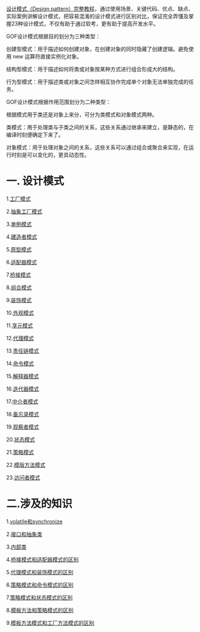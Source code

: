 [设计模式（Design pattern）完整教程](https://www.ljjyy.com/archives/2022/07/100684.html)，通过使用场景、关键代码、优点、缺点、实际案例讲解设计模式，把容易混淆的设计模式进行区别对比，保证完全弄懂及掌握23种设计模式，不仅有助于通过软考，更有助于提高开发水平。


GOF设计模式根据目的划分为三种类型：

创建型模式：用于描述如何创建对象，在创建对象的同时隐藏了创建逻辑。避免使用 new 运算符直接实例化对象。

结构型模式：用于描述如何将类或对象按某种方式进行组合形成大的结构。

行为型模式：用于描述类或对象之间怎样相互协作完成单个对象无法单独完成的任务。

GOF设计模式根据作用范围划分为二种类型：

根据模式用于类还是对象上来分，可分为类模式和对象模式两种。

类模式：用于处理类与子类之间的关系，这些关系通过继承来建立，是静态的，在编译时刻便确定下来了。

对象模式：用于处理对象之间的关系，这些关系可以通过组合或聚合来实现，在运行时刻是可以变化的，更具动态性。


# 一. 设计模式

1.[工厂模式](https://www.ljjyy.com/archives/2022/07/100684.html#1-%E5%B7%A5%E5%8E%82%E6%A8%A1%E5%BC%8F)

2.[抽象工厂模式](https://www.ljjyy.com/archives/2022/07/100684.html#2-%E6%8A%BD%E8%B1%A1%E5%B7%A5%E5%8E%82%E6%A8%A1%E5%BC%8F)

3.[单例模式](https://www.ljjyy.com/archives/2022/07/100684.html#3-%E5%8D%95%E4%BE%8B%E6%A8%A1%E5%BC%8F)

4.[建造者模式](https://www.ljjyy.com/archives/2022/07/100684.html#4-%E5%BB%BA%E9%80%A0%E8%80%85%E6%A8%A1%E5%BC%8F)

5.[原型模式](https://www.ljjyy.com/archives/2022/07/100684.html#5-%E5%8E%9F%E5%9E%8B%E6%A8%A1%E5%BC%8F)

6.[适配器模式](https://www.ljjyy.com/archives/2022/07/100684.html#6-%E9%80%82%E9%85%8D%E5%99%A8%E6%A8%A1%E5%BC%8F)

7.[桥接模式](https://www.ljjyy.com/archives/2022/07/100684.html#7-%E6%A1%A5%E6%8E%A5%E6%A8%A1%E5%BC%8F)

8.[组合模式](https://www.ljjyy.com/archives/2022/07/100684.html#8-%E7%BB%84%E5%90%88%E6%A8%A1%E5%BC%8F)

9.[装饰模式](https://www.ljjyy.com/archives/2022/07/100684.html#9-%E8%A3%85%E9%A5%B0%E6%A8%A1%E5%BC%8F)

10.[外观模式](https://www.ljjyy.com/archives/2022/07/100684.html#10-%E5%A4%96%E8%A7%82%E6%A8%A1%E5%BC%8F)

11.[享元模式](https://www.ljjyy.com/archives/2022/07/100684.html#11-%E4%BA%AB%E5%85%83%E6%A8%A1%E5%BC%8F)

12.[代理模式](https://www.ljjyy.com/archives/2022/07/100684.html#12-%E4%BB%A3%E7%90%86%E6%A8%A1%E5%BC%8F)

13.[责任链模式](https://www.ljjyy.com/archives/2022/07/100684.html#13-%E8%B4%A3%E4%BB%BB%E9%93%BE%E6%A8%A1%E5%BC%8F)

14.[命令模式](https://www.ljjyy.com/archives/2022/07/100684.html#14-%E5%91%BD%E4%BB%A4%E6%A8%A1%E5%BC%8F)

15.[解释器模式](https://www.ljjyy.com/archives/2022/07/100684.html#15-%E8%A7%A3%E9%87%8A%E5%99%A8%E6%A8%A1%E5%BC%8F)

16.[迭代器模式](https://www.ljjyy.com/archives/2022/07/100684.html#16-%E8%BF%AD%E4%BB%A3%E5%99%A8%E6%A8%A1%E5%BC%8F)

17.[中介者模式](https://www.ljjyy.com/archives/2022/07/100684.html#17-%E4%B8%AD%E4%BB%8B%E8%80%85%E6%A8%A1%E5%BC%8F)

18.[备忘录模式](https://www.ljjyy.com/archives/2022/07/100684.html#18-%E5%A4%87%E5%BF%98%E5%BD%95%E6%A8%A1%E5%BC%8F)

19.[观察者模式](https://www.ljjyy.com/archives/2022/07/100684.html#19-%E8%A7%82%E5%AF%9F%E8%80%85%E6%A8%A1%E5%BC%8F)

20.[状态模式](https://www.ljjyy.com/archives/2022/07/100684.html#20-%E7%8A%B6%E6%80%81%E6%A8%A1%E5%BC%8F)

21.[策略模式](https://www.ljjyy.com/archives/2022/07/100684.html#21-%E7%AD%96%E7%95%A5%E6%A8%A1%E5%BC%8F)

22.[模版方法模式](https://www.ljjyy.com/archives/2022/07/100684.html#22-%E6%A8%A1%E7%89%88%E6%96%B9%E6%B3%95%E6%A8%A1%E5%BC%8F)

23.[访问者模式](https://www.ljjyy.com/archives/2022/07/100684.html#23-%E8%AE%BF%E9%97%AE%E8%80%85%E6%A8%A1%E5%BC%8F)

# 二.涉及的知识

1.[volatile和synchronize](https://www.ljjyy.com/archives/2022/07/100684.html#1-volatile%E5%92%8Csynchronize)

2.[接口和抽象类](https://www.ljjyy.com/archives/2022/07/100684.html#2-%E6%8E%A5%E5%8F%A3%E5%92%8C%E6%8A%BD%E8%B1%A1%E7%B1%BB)

3.[内部类](https://www.ljjyy.com/archives/2022/07/100684.html#3-%E5%86%85%E9%83%A8%E7%B1%BB)

4.[桥接模式和适配器模式的区别](https://www.ljjyy.com/archives/2022/07/100684.html#4-%E6%A1%A5%E6%8E%A5%E6%A8%A1%E5%BC%8F%E5%92%8C%E9%80%82%E9%85%8D%E5%99%A8%E6%A8%A1%E5%BC%8F%E7%9A%84%E5%8C%BA%E5%88%AB)

5.[代理模式和装饰模式的区别](https://www.ljjyy.com/archives/2022/07/100684.html#5-%E4%BB%A3%E7%90%86%E6%A8%A1%E5%BC%8F%E5%92%8C%E8%A3%85%E9%A5%B0%E6%A8%A1%E5%BC%8F%E7%9A%84%E5%8C%BA%E5%88%AB)

6.[策略模式和命令模式的区别](https://www.ljjyy.com/archives/2022/07/100684.html#6-%E7%AD%96%E7%95%A5%E6%A8%A1%E5%BC%8F%E5%92%8C%E5%91%BD%E4%BB%A4%E6%A8%A1%E5%BC%8F)

7.[策略模式和状态模式的区别](https://www.ljjyy.com/archives/2022/07/100684.html#7-%E7%AD%96%E7%95%A5%E6%A8%A1%E5%BC%8F%E5%92%8C%E7%8A%B6%E6%80%81%E6%A8%A1%E5%BC%8F)

8.[模板方法和策略模式的区别](https://www.ljjyy.com/archives/2022/07/100684.html#8-%E6%A8%A1%E6%9D%BF%E6%96%B9%E6%B3%95%E5%92%8C%E7%AD%96%E7%95%A5%E6%A8%A1%E5%BC%8F%E7%9A%84%E5%8C%BA%E5%88%AB)

9.[模板方法模式和工厂方法模式的区别](https://www.ljjyy.com/archives/2022/07/100684.html#9-%E6%A8%A1%E6%9D%BF%E6%96%B9%E6%B3%95%E6%A8%A1%E5%BC%8F%E5%92%8C%E5%B7%A5%E5%8E%82%E6%96%B9%E6%B3%95%E6%A8%A1%E5%BC%8F%E7%9A%84%E5%8C%BA%E5%88%AB)
